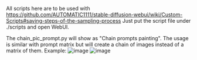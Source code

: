 All scripts here are to be used with https://github.com/AUTOMATIC1111/stable-diffusion-webui/wiki/Custom-Scripts#saving-steps-of-the-sampling-process
Just put the script file under ./scripts and open WebUI.

The chain_pic_prompt.py will show as "Chain prompts painting". The usage is similar with prompt matrix but will create a chain of images instead of a matrix of them.
Example:
![image](https://github.com/skywalkerplayer/SomeStableDiffusionScripts/assets/45973466/c1645585-b0d2-4f54-bafd-e62600dd5f95)
![image](https://github.com/skywalkerplayer/SomeStableDiffusionScripts/assets/45973466/8e3f11b0-53ce-49e1-b7ce-40cadea67640)
